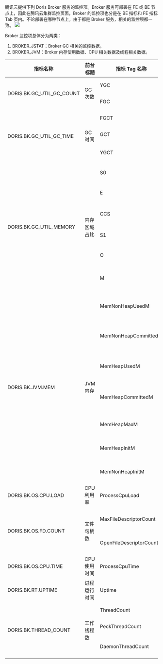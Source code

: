 腾讯云提供下列 Doris Broker 服务的监控项。Broker 服务可部署在 FE 或 BE 节点上，因此在腾讯云集群监控页面，Broker 的监控项也分是在 BE 指标和 FE 指标 Tab 页内。不论部署在哪种节点上，由于都是 Broker 服务，相关的监控项都一致。
![](https://qcloudimg.tencent-cloud.cn/raw/a417df8e759d82d14b55768fd18ba8ae.png)

Broker 监控项总体分为两类：
1. BROKER_JSTAT：Broker GC 相关的监控数据。
2. BROKER_JVM：Broker 内存使用数据、CPU 相关数据及线程相关数据。

<table>
<thead>
<tr>
<th>指标名称</th>
<th>前台标题</th>
<th>指标 Tag 名称</th>
<th>单位</th>
<th>指标含义</th>
<th>英文指标含义</th>
<th>统计方法</th>
</tr>
</thead>
<tbody><tr>
<td rowspan=2>DORIS.BK.GC_UTIL_GC_COUNT</td>
<td rowspan=2>GC 次数</td>
<td>YGC</td>
<td>次</td>
<td>Young GC 次数</td>
<td>Number of young generation GC events</td>
<td>数据来源 jstat -gcutil pid 命令 YGC 一栏，表示 Young GC 次数</td>
</tr>
<tr>
<td>FGC</td>
<td>次</td>
<td>Full GC 次数</td>
<td>Number of full GC events</td>
<td>数据来源 jstat -gcutil pid 命令 FGC 一栏，表示 Full GC 次数</td>
</tr>
<tr>
<td rowspan=3>DORIS.BK.GC_UTIL_GC_TIME</td>
<td rowspan=3>GC 时间</td>
<td>FGCT</td>
<td>秒</td>
<td>Full GC 消耗时间</td>
<td>Full garbage collection time</td>
<td>数据来源 jstat -gcutil pid 命令 FGCT 一栏，表示 Full GC 消耗时间</td>
</tr>
<tr>
<td>GCT</td>
<td>秒</td>
<td>垃圾回收时间消耗</td>
<td>Total garbage collection time</td>
<td>数据来源 jstat -gcutil pid 命令 GCT 一栏，表示垃圾回收时间消耗</td>
</tr>
<tr>
<td>YGCT</td>
<td>秒</td>
<td>Young GC 消耗时间</td>
<td>Young generation garbage collection time</td>
<td>数据来源 jstat -gcutil pid 命令 YGCT 一栏，表示 Young GC 消耗时间</td>
</tr>
<tr>
<td rowspan=6>DORIS.BK.GC_UTIL_MEMORY</td>
<td rowspan=6>内存区域占比</td>
<td>S0</td>
<td>%</td>
<td>Survivor 0 区内存使用占比</td>
<td>The percentage of survivor 0 space memory usage</td>
<td>数据来源 jstat -gcutil pid 命令 S0 一栏，表示 Survivor 0 区内存使用占比</td>
</tr>
<tr>
<td>E</td>
<td>%</td>
<td>Eden 区内存使用占比</td>
<td>The percentage of Eden space memory usage</td>
<td>数据来源 jstat -gcutil pid 命令 E 一栏，表示 Eden 区内存使用占比</td>
</tr>
<tr>
<td>CCS</td>
<td>%</td>
<td>Compressed class space 区内存使用占比</td>
<td>The percentage of Compressed class space memory usage</td>
<td>数据来源 jstat -gcutil pid 命令 CCS 一栏，表示 Compressed class space 区内存使用占比</td>
</tr>
<tr>
<td>S1</td>
<td>%</td>
<td>Survivor 1区内存使用占比</td>
<td>The percentage of Survivor 1 space memory usage</td>
<td>数据来源 jstat -gcutil pid 命令 S1 一栏，表示 Survivor 1 区内存使用占比</td>
</tr>
<tr>
<td>O</td>
<td>%</td>
<td>Old 区内存使用占比</td>
<td>The percentage of Old space memory usage</td>
<td>数据来源 jstat -gcutil pid 命令 O 一栏，表示 Old 区内存使用占比</td>
</tr>
<tr>
<td>M</td>
<td>%</td>
<td>Metaspace 区内存使用占比</td>
<td>Metaspace utilization as a percentage of the space's current capacity</td>
<td>数据来源 jstat -gcutil pid 命令 M 一栏，表示 Metaspace 区内存使用占比</td>
</tr>
<tr>
<td rowspan=7>DORIS.BK.JVM.MEM</td>
<td rowspan=7>JVM 内存</td>
<td>MemNonHeapUsedM</td>
<td>MB</td>
<td>JVM 当前已经使用的 NonHeapMemory 的数量</td>
<td>Used JVM NonHeapMemory size</td>
<td>数据来源 JMX JvmMetrics:MemNonHeapUsedM，表示 JVM 当前已经使用的非堆内存</td>
</tr>
<tr>
<td>MemNonHeapCommittedM</td>
<td>MB</td>
<td>JVM 当前已经提交的 NonHeapMemory 的数量</td>
<td>NonHeapCommittedM size that JVM is configured with</td>
<td>数据来源 JMX JvmMetrics:MemNonHeapCommittedM，表示 JVM 当前已经提交的非堆内存</td>
</tr>
<tr>
<td>MemHeapUsedM</td>
<td>MB</td>
<td>JVM 当前已经使用的 HeapMemory 的数量</td>
<td>Used JVM HeapMemory size</td>
<td>数据来源 JMX JvmMetrics:MemHeapUsedM，表示 JVM 当前已经使用的堆内存</td>
</tr>
<tr>
<td>MemHeapCommittedM</td>
<td>MB</td>
<td>JVM 当前已经提交的 HeapMemory 的数量</td>
<td>Submitted JVM HeapMemory</td>
<td>数据来源 JMX JvmMetrics:MemHeapCommittedM，表示 JVM 当前已经提交的堆内存</td>
</tr>
<tr>
<td>MemHeapMaxM</td>
<td>MB</td>
<td>JVM 配置的 HeapMemory 的数量</td>
<td>HeapMemory size that JVM is configured with</td>
<td>数据来源 JMX JvmMetrics:MemHeapMaxM，表示 JVM 配置的堆内存大小</td>
</tr>
<tr>
<td>MemHeapInitM</td>
<td>MB</td>
<td>JVM 初始 HeapMemory 的数量</td>
<td>Initial JVM HeapMem size</td>
<td>数据来源 JMX JvmMetrics:MemHeapInitM，表示 JVM 初始堆内存大小</td>
</tr>
<tr>
<td>MemNonHeapInitM</td>
<td>MB</td>
<td>JVM 初始 NonHeapMemory 的数量</td>
<td>Initial JVM NonHeapMem size</td>
<td>数据来源 JMX JvmMetrics:MemNonHeapInitM，表示 JVM 初始非堆内存大小</td>
</tr>
<tr>
<td>DORIS.BK.OS.CPU.LOAD</td>
<td>CPU 利用率</td>
<td>ProcessCpuLoad</td>
<td>%</td>
<td>CPU 利用率</td>
<td>CPU utilization</td>
<td>数据来源 JMX OperatingSystem:ProcessCpuLoad，表示 CPU 利用率</td>
</tr>
<tr>
<td rowspan=2>DORIS.BK.OS.FD.COUNT</td>
<td rowspan=2>文件句柄数</td>
<td>MaxFileDescriptorCount</td>
<td>个</td>
<td>最大文件描述符数</td>
<td>Maximum number of file descriptors</td>
<td>数据来源 JMX OperatingSystem:MaxFileDescriptorCount，表示最大文件描述符数</td>
</tr>
<tr>
<td>OpenFileDescriptorCount</td>
<td>个</td>
<td>已打开文件描述符数</td>
<td>Number of opened file descriptors</td>
<td>数据来源 JMX OperatingSystem:OpenFileDescriptorCount，表示已打开文件描述符数</td>
</tr>
<tr>
<td>DORIS.BK.OS.CPU.TIME</td>
<td>CPU 使用时间</td>
<td>ProcessCpuTime</td>
<td>ms</td>
<td>CPU 累计使用时间</td>
<td>Cumulative CPU time</td>
<td>数据来源 JMX OperatingSystem:ProcessCpuTime，单位转换为毫秒，表示进程 CPU 累计使用时间</td>
</tr>
<tr>
<td>DORIS.BK.RT.UPTIME</td>
<td>进程运行时间</td>
<td>Uptime</td>
<td>秒</td>
<td>进程运行时长</td>
<td>Process run time</td>
<td>数据来源 JMX OperatingSystem:Uptime，单位转换为秒，表示进程运行时长</td>
</tr>
<tr>
<td rowspan=3>DORIS.BK.THREAD_COUNT</td>
<td rowspan=3>工作线程数</td>
<td>ThreadCount</td>
<td>个</td>
<td>线程数量</td>
<td>The number of threads</td>
<td>数据来源 JMX Threading:ThreadCount，表示线程数量</td>
</tr>
<tr>
<td>PeckThreadCount</td>
<td>个</td>
<td>峰值线程数量</td>
<td>Peak number of threads</td>
<td>数据来源 JMX Threading:PeckThreadCount，表示峰值线程数量</td>
</tr>
<tr>
<td>DaemonThreadCount</td>
<td>个</td>
<td>后台线程数量</td>
<td>The number of backend threads</td>
<td>数据来源 JMX Threading:DaemonThreadCount，表示后台线程数量</td>
</tr>
</tbody></table>
